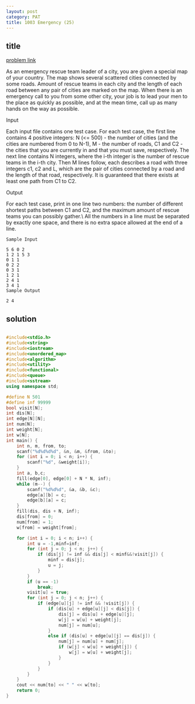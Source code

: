 ```yaml
---
layout: post
category: PAT
title: 1003 Emergency (25)
---
```


## title
[problem link](https://pintia.cn/problem-sets/994805342720868352/problems/994805523835109376)

As an emergency rescue team leader of a city, you are given a special map of your country. The map shows several scattered cities connected by some roads. Amount of rescue teams in each city and the length of each road between any pair of cities are marked on the map. When there is an emergency call to you from some other city, your job is to lead your men to the place as quickly as possible, and at the mean time, call up as many hands on the way as possible.

Input

Each input file contains one test case. For each test case, the first line contains 4 positive integers: N (<= 500) - the number of cities (and the cities are numbered from 0 to N-1), M - the number of roads, C1 and C2 - the cities that you are currently in and that you must save, respectively. The next line contains N integers, where the i-th integer is the number of rescue teams in the i-th city. Then M lines follow, each describes a road with three integers c1, c2 and L, which are the pair of cities connected by a road and the length of that road, respectively. It is guaranteed that there exists at least one path from C1 to C2.

Output

For each test case, print in one line two numbers: the number of different shortest paths between C1 and C2, and the maximum amount of rescue teams you can possibly gather.\ All the numbers in a line must be separated by exactly one space, and there is no extra space allowed at the end of a line.

	Sample Input
	
	5 6 0 2
	1 2 1 5 3
	0 1 1
	0 2 2
	0 3 1
	1 2 1
	2 4 1
	3 4 1
	Sample Output
	
	2 4

## solution


```c++

#include<stdio.h>
#include<string>
#include<iostream>
#include<unordered_map>
#include<algorithm>
#include<utility>
#include<functional>
#include<queue>
#include<sstream>
using namespace std;

#define N 501
#define inf 99999
bool visit[N];
int dis[N];
int edge[N][N];
int num[N];
int weight[N];
int w[N];
int main() {
	int n, m, from, to;
	scanf("%d%d%d%d", &n, &m, &from, &to);
	for (int i = 0; i < n; i++) {
		scanf("%d", &weight[i]);
	}
	int a, b,c;
	fill(edge[0], edge[0] + N * N, inf);
	while (m--) {
		scanf("%d%d%d", &a, &b, &c);
		edge[a][b] = c;
		edge[b][a] = c;
	}
	fill(dis, dis + N, inf);
	dis[from] = 0;
	num[from] = 1;
	w[from] = weight[from];

	for (int i = 0; i < n; i++) {
		int u = -1,minf=inf;
		for (int j = 0; j < n; j++) {
			if (dis[j] != inf && dis[j] < minf&&!visit[j]) {
				minf = dis[j];
				u = j;
			}
		}
		if (u == -1)
			break;
		visit[u] = true;
		for (int j = 0; j < n; j++) {
			if (edge[u][j] != inf && !visit[j]) {
				if (dis[u] + edge[u][j] < dis[j]) {
					dis[j] = dis[u] + edge[u][j];
					w[j] = w[u] + weight[j];
					num[j] = num[u];
				}
				else if (dis[u] + edge[u][j] == dis[j]) {
					num[j] = num[u] + num[j];
					if (w[j] < w[u] + weight[j]) {
						w[j] = w[u] + weight[j];
					}
				}
			}
		}
	}
	cout << num[to] << " " << w[to];
	return 0;
}
```
